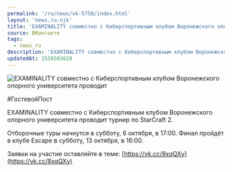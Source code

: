 ```yaml
---
permalink: '/ru/news/vk-5758/index.html'
layout: 'news.ru.njk'
title: 'EXAMINALITY совместно с Киберспортивным клубом Воронежского опорного университета проводит тур'
source: ВКонтакте
tags:
  - news_ru
description: 'EXAMINALITY совместно с Киберспортивным клубом Воронежского опорного университета проводит'
updatedAt: 1538503628
---
```

![EXAMINALITY совместно с Киберспортивным клубом Воронежского опорного университета проводит](https://sun9-59.userapi.com/impf/FR-itfx6J_hKQzbWXwJFekrz4m3XgNGK5qO4_g/0gLjlXI9LQ4.jpg?size=1280x800&quality=96&sign=dc835629d57979677743ad7bb674f610&c_uniq_tag=T5xS7YLDnHLzTVSxUiEMyW-lLhBkM3Pyp_nGQJDE5EU&type=album)

#ГостевойПост

EXAMINALITY совместно с Киберспортивным клубом Воронежского опорного университета проводит турнир по StarCraft 2.

Отборочные туры начнутся в субботу, 6 октября, в 17:00. Финал пройдёт в клубе Escapе в субботу, 13 октября, в 16:00.

Заявки на участие оставляйте в теме: [https://vk.cc/8xqQXy](https://vk.cc/8xqQXy)
